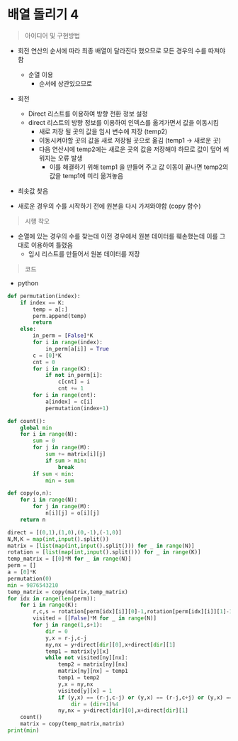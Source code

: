 # 배열 돌리기 4

> 아이디어 및 구현방법

- 회전 연산의 순서에 따라 최종 배열이 달라진다 했으므로 모든 경우의 수를 따져야함
  - 순열 이용
    - 순서에 상관있으므로

- 회전
  - Direct 리스트를 이용하여 방향 전환 정보 설정
  - direct 리스트의 방향 정보를 이용하여 인덱스를 옮겨가면서 값을 이동시킴
    - 새로 저장 될 곳의 값을 임시 변수에 저장 (temp2)
    - 이동시켜야할 곳의 값을 새로 저장될 곳으로 옮김 (temp1 -> 새로운 곳)
    - 다음 연산시에 temp2에는 새로운 곳의 값을 저장해야 하므로 값이 덮어 씌워지는 오류 발생
      - 이를 해결하기 위해 temp1 을 만들어 주고 값 이동이 끝나면 temp2의 값을 temp1에 미리 옮겨놓음

- 최솟값 찾음
- 새로운 경우의 수를 시작하기 전에 원본을 다시 가져와야함 (copy 함수)



> 시행 착오

- 순열에 있는 경우의 수를 찾는데 이전 경우에서 원본 데이터를 훼손했는데 이를 그대로 이용하여 틀렸음
  - 임시 리스트를 만들어서 원본 데이터를 저장



> 코드

- python

```python
def permutation(index):
    if index == K:
        temp = a[:]
        perm.append(temp)
        return
    else:
        in_perm = [False]*K
        for i in range(index):
            in_perm[a[i]] = True
        c = [0]*K
        cnt = 0
        for i in range(K):
            if not in_perm[i]:
                c[cnt] = i
                cnt += 1
        for i in range(cnt):
            a[index] = c[i]
            permutation(index+1)

def count():
    global min
    for i in range(N):
        sum = 0
        for j in range(M):
            sum += matrix[i][j]
            if sum > min:
                break
        if sum < min:
            min = sum

def copy(o,n):
    for i in range(N):
        for j in range(M):
            n[i][j] = o[i][j]
    return n

direct = [(0,1),(1,0),(0,-1),(-1,0)]
N,M,K = map(int,input().split())
matrix = [list(map(int,input().split())) for _ in range(N)]
rotation = [list(map(int,input().split())) for _ in range(K)]
temp_matrix = [[0]*M for _ in range(N)]
perm = []
a = [0]*K
permutation(0)
min = 9876543210
temp_matrix = copy(matrix,temp_matrix)
for idx in range(len(perm)):
    for i in range(K):
        r,c,s = rotation[perm[idx][i]][0]-1,rotation[perm[idx][i]][1]-1,rotation[perm[idx][i]][2]
        visited = [[False]*M for _ in range(N)]
        for j in range(1,s+1):
            dir = 0
            y,x = r-j,c-j
            ny,nx = y+direct[dir][0],x+direct[dir][1]
            temp1 = matrix[y][x]
            while not visited[ny][nx]:
                temp2 = matrix[ny][nx]
                matrix[ny][nx] = temp1
                temp1 = temp2
                y,x = ny,nx
                visited[y][x] = 1
                if (y,x) == (r-j,c-j) or (y,x) == (r-j,c+j) or (y,x) == (r+j,c-j) or (y,x) == (r+j,c+j):
                    dir = (dir+1)%4
                ny,nx = y+direct[dir][0],x+direct[dir][1]
    count()
    matrix = copy(temp_matrix,matrix)
print(min)
```



